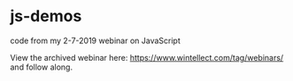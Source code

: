 # js-demos
code from my 2-7-2019 webinar on JavaScript

View the archived webinar here: https://www.wintellect.com/tag/webinars/ and follow along.